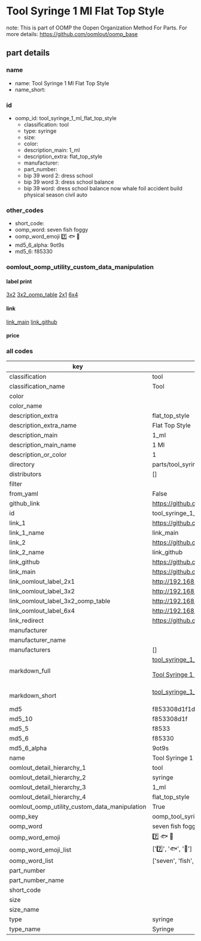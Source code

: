 # Tool Syringe 1 Ml Flat Top Style  

note: This is part of OOMP the Oopen Organization Method For Parts. For more details: https://github.com/oomlout/oomp_base

##  part details
  







### name
* name: Tool Syringe 1 Ml Flat Top Style
* name_short: 
### id
* oomp_id: tool_syringe_1_ml_flat_top_style
  * classification: tool
  * type: syringe
  * size: 
  * color: 
  * description_main: 1_ml
  * description_extra: flat_top_style
  * manufacturer: 
  * part_number: 
  * bip 39 word 2: dress school
  * bip 39 word 3: dress school balance
  * bip 39 word: dress school balance now whale foil accident build physical season civil auto

### other_codes
* short_code: 
* oomp_word: seven fish foggy
* oomp_word_emoji :seven: :fish: :foggy:
* md5_6_alpha: 9ot9s
* md5_6: f85330






### oomlout_oomp_utility_custom_data_manipulation
#### label print
[3x2](http://192.168.1.245:1112/?label=oomp%209ot9s)
[3x2_oomp_table](http://192.168.1.108:1112/?label=oomp%209ot9s)
[2x1](http://192.168.1.242:1112/?label=oomp%209ot9s)
[6x4](http://192.168.1.55:1112/?label=oomp%209ot9s)    

#### link

[link_main](https://github.com/oomlout/oomlout_oomp_version_1_messy/tree/main/parts/tool_syringe_1_ml_flat_top_style) [link_github](https://github.com/oomlout/oomlout_oomp_version_1_messy/tree/main/parts/tool_syringe_1_ml_flat_top_style)                             

#### price







### all codes 
| key | value |  
| --- | --- |  
| classification | tool |  
| classification_name | Tool |  
| color |  |  
| color_name |  |  
| description_extra | flat_top_style |  
| description_extra_name | Flat Top Style |  
| description_main | 1_ml |  
| description_main_name | 1 Ml |  
| description_or_color | 1 |  
| directory | parts/tool_syringe_1_ml_flat_top_style |  
| distributors | [] |  
| filter |  |  
| from_yaml | False |  
| github_link | https://github.com/oomlout/oomlout_oomp_part_src/tree/main/parts/tool_syringe_1_ml_flat_top_style |  
| id | tool_syringe_1_ml_flat_top_style |  
| link_1 | https://github.com/oomlout/oomlout_oomp_version_1_messy/tree/main/parts/tool_syringe_1_ml_flat_top_style |  
| link_1_name | link_main |  
| link_2 | https://github.com/oomlout/oomlout_oomp_version_1_messy/tree/main/parts/tool_syringe_1_ml_flat_top_style |  
| link_2_name | link_github |  
| link_github | https://github.com/oomlout/oomlout_oomp_version_1_messy/tree/main/parts/tool_syringe_1_ml_flat_top_style |  
| link_main | https://github.com/oomlout/oomlout_oomp_version_1_messy/tree/main/parts/tool_syringe_1_ml_flat_top_style |  
| link_oomlout_label_2x1 | http://192.168.1.242:1112/?label=oomp%209ot9s |  
| link_oomlout_label_3x2 | http://192.168.1.245:1112/?label=oomp%209ot9s |  
| link_oomlout_label_3x2_oomp_table | http://192.168.1.108:1112/?label=oomp%209ot9s |  
| link_oomlout_label_6x4 | http://192.168.1.55:1112/?label=oomp%209ot9s |  
| link_redirect | https://github.com/oomlout/oomlout_oomp_version_1_messy/tree/main/parts/tool_syringe_1_ml_flat_top_style |  
| manufacturer |  |  
| manufacturer_name |  |  
| manufacturers | [] |  
| markdown_full | [tool_syringe_1_ml_flat_top_style](none)<br>[](none)<br>[Tool Syringe 1 Ml Flat Top Style](none)<br><br> |  
| markdown_short | [tool_syringe_1_ml_flat_top_style](none)<br><br> |  
| md5 | f853308d1f1dc02d69fcd97223703215 |  
| md5_10 | f853308d1f |  
| md5_5 | f8533 |  
| md5_6 | f85330 |  
| md5_6_alpha | 9ot9s |  
| name | Tool Syringe 1 Ml Flat Top Style |  
| oomlout_detail_hierarchy_1 | tool |  
| oomlout_detail_hierarchy_2 | syringe |  
| oomlout_detail_hierarchy_3 | 1_ml |  
| oomlout_detail_hierarchy_4 | flat_top_style |  
| oomlout_oomp_utility_custom_data_manipulation | True |  
| oomp_key | oomp_tool_syringe_1_ml_flat_top_style |  
| oomp_word | seven fish foggy |  
| oomp_word_emoji | :seven: :fish: :foggy: |  
| oomp_word_emoji_list | [':seven:', ':fish:', ':foggy:'] |  
| oomp_word_list | ['seven', 'fish', 'foggy'] |  
| part_number |  |  
| part_number_name |  |  
| short_code |  |  
| size |  |  
| size_name |  |  
| type | syringe |  
| type_name | Syringe |  

